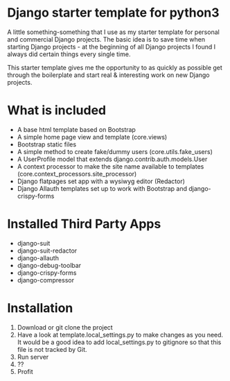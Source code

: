 # Django starter template for python3
A little something-something that I use as my starter template for personal and commercial Django projects.  The basic idea is to save time when starting Django projects - at the beginning of all Django projects I found I always did certain things every single time.

This starter template gives me the opportunity to as quickly as possible get through the boilerplate and start real & interesting work on new Django projects.

# What is included
* A base html template based on Bootstrap
* A simple home page view and template (core.views)
* Bootstrap static files
* A simple method to create fake/dummy users (core.utils.fake_users)
* A UserProfile model that extends django.contrib.auth.models.User
* A context processor to make the site name available to templates (core.context_processors.site_processor)
* Django flatpages set app with a wysiwyg editor (Redactor)
* Django Allauth templates set up to work with Bootstrap and django-crispy-forms

# Installed Third Party Apps
* django-suit
* django-suit-redactor
* django-allauth
* django-debug-toolbar
* django-crispy-forms
* django-compressor

# Installation
1. Download or git clone the project
2. Have a look at template.local_settings.py to make changes as you need.  It would be a good idea to add local_settings.py to gitignore so that this file is not tracked by Git.
3. Run server
4. ??
5. Profit
